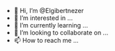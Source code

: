 - 👋 Hi, I’m @Elgibertnezer
- 👀 I’m interested in ...
- 🌱 I’m currently learning ...
- 💞️ I’m looking to collaborate on ...
- 📫 How to reach me ...

<!---
Elgibertnezer/Elgibertnezer is a ✨ special ✨ repository because its `README.md` (this file) appears on your GitHub profile.
You can click the Preview link to take a look at your changes.
--->
